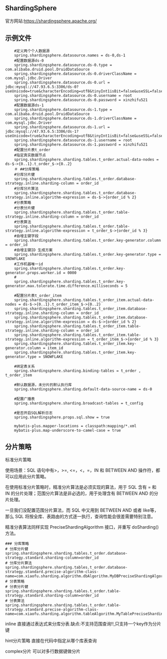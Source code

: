 ## ShardingSphere

官方网站:https://shardingsphere.apache.org/

## 示例文件
		#定义两个个人数据源
		spring.shardingsphere.datasource.names = ds-0,ds-1
		#配置数据源ds-0
		spring.shardingsphere.datasource.ds-0.type = com.alibaba.druid.pool.DruidDataSource
		spring.shardingsphere.datasource.ds-0.driverClassName = com.mysql.jdbc.Driver
		spring.shardingsphere.datasource.ds-0.url = jdbc:mysql://47.93.6.5:3306/ds-0?useUnicode=true&characterEncoding=utf8&tinyInt1isBit=false&useSSL=false&serverTimezone=GMT
		spring.shardingsphere.datasource.ds-0.username = root
		spring.shardingsphere.datasource.ds-0.password = xinzhifu521
		#配置数据源ds-1
		spring.shardingsphere.datasource.ds-1.type = com.alibaba.druid.pool.DruidDataSource
		spring.shardingsphere.datasource.ds-1.driverClassName = com.mysql.jdbc.Driver
		spring.shardingsphere.datasource.ds-1.url = jdbc:mysql://47.93.6.5:3306/ds-1?useUnicode=true&characterEncoding=utf8&tinyInt1isBit=false&useSSL=false&serverTimezone=GMT
		spring.shardingsphere.datasource.ds-1.username = root
		spring.shardingsphere.datasource.ds-1.password = xinzhifu521
		#配置分片表t_order
		#指定真实数据节点
		spring.shardingsphere.sharding.tables.t_order.actual-data-nodes = ds-$->{0..1}.t_order_$->{0..2}
		＃ ##分库策略
		#分库分片健
		spring.shardingsphere.sharding.tables.t_order.database-strategy.inline.sharding-column = order_id
		#分库分片算法
		spring.shardingsphere.sharding.tables.t_order.database-strategy.inline.algorithm-expression = ds-$->{order_id % 2}
		#分表策略
		#分表分片健
		spring.shardingsphere.sharding.tables.t_order.table-strategy.inline.sharding-column = order_id
		#分表算法
		spring.shardingsphere.sharding.tables.t_order.table-strategy.inline.algorithm-expression = t_order_$->{order_id % 3}
		#自增主键字段
		spring.shardingsphere.sharding.tables.t_order.key-generator.column = order_id
		#自增主键ID 生成方案
		spring.shardingsphere.sharding.tables.t_order.key-generator.type = SNOWFLAKE
		#工作机器唯一id
		spring.shardingsphere.sharding.tables.t_order.key-generator.props.worker.id = 0000
		#
		spring.shardingsphere.sharding.tables.t_order.key-generator.max.tolerate.time.difference.milliseconds = 5
		
		#配置分片表t_order_item
		spring.shardingsphere.sharding.tables.t_order_item.actual-data-nodes = ds-$->{0..1}.t_order_item_$->{0..2}
		spring.shardingsphere.sharding.tables.t_order_item.database-strategy.inline.sharding-column = order_id
		spring.shardingsphere.sharding.tables.t_order_item.database-strategy.inline.algorithm-expression = ds-$->{order_id % 2}
		spring.shardingsphere.sharding.tables.t_order_item.table-strategy.inline.sharding-column = order_id
		spring.shardingsphere.sharding.tables.t_order_item.table-strategy.inline.algorithm-expression = t_order_item_$->{order_id % 3}
		spring.shardingsphere.sharding.tables.t_order_item.key-generator.column = item_id
		spring.shardingsphere.sharding.tables.t_order_item.key-generator.type = SNOWFLAKE
		
		#绑定表关系
		spring.shardingsphere.sharding.binding-tables = t_order , t_order_item
		
		#默认数据源，未分片的默认执行库
		spring.shardingsphere.sharding.default-data-source-name = ds-0
		
		#配置广播表
		spring.shardingsphere.sharding.broadcast-tables = t_config
		
		#是否开启SQL解析日志
		spring.shardingsphere.props.sql.show = true
		
		mybatis-plus.mapper-locations = classpath:mapping/*.xml
		mybatis-plus.map-underscore-to-camel-case = true

## 分片策略

标准分片策略

使用场景：SQL 语句中有>，>=, <=，<，=，IN 和 BETWEEN AND 操作符，都可以应用此分片策略。

在使用标准分片策略时，精准分片算法是必须实现的算法，用于 SQL 含有 = 和 IN 的分片处理；范围分片算法是非必选的，用于处理含有 BETWEEN AND 的分片处理。

一旦我们没配置范围分片算法，而 SQL 中又用到 BETWEEN AND 或者 like等，那么 SQL 将按全库、表路由的方式逐一执行，查询性能会很差需要特别注意。

精准分表算法同样实现 PreciseShardingAlgorithm 接口，并重写 doSharding() 方法。

	### 分库策略
	# 分库分片健
	spring.shardingsphere.sharding.tables.t_order.database-strategy.standard.sharding-column=order_id
	# 分库分片算法
	spring.shardingsphere.sharding.tables.t_order.database-strategy.standard.precise-algorithm-class-name=com.xiaofu.sharding.algorithm.dbAlgorithm.MyDBPreciseShardingAlgorithm
	# 分表策略
	# 分表分片健
	spring.shardingsphere.sharding.tables.t_order.table-strategy.standard.sharding-column=order_id
	# 分表算法
	spring.shardingsphere.sharding.tables.t_order.table-strategy.standard.precise-algorithm-class-name=com.xiaofu.sharding.algorithm.tableAlgorithm.MyTablePreciseShardingAlgorithm


inline
直接通过表达式来分库分表.缺点:不支持范围查询!!,只支持一个key作为分片键

hint分片策略
直接在代码中指定从哪个库表查询

complex分片
可以对多行数据键做分片



